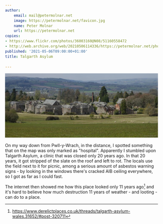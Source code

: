 ```yaml
---
author:
    email: mail@petermolnar.net
    image: https://petermolnar.net/favicon.jpg
    name: Peter Molnar
    url: https://petermolnar.net
copies:
- https://www.flickr.com/photos/36003160@N08/51160558472
- http://web.archive.org/web/20210506114336/https://petermolnar.net/photo/talgarth-asylum/
published: '2021-05-06T09:00:00+01:00'
title: Talgarth Asylum

---
```


![](talgarth-asylum.jpg)

On my way down from Pwll-y-Wrach, in the distance, I spotted something
that on the map was only marked as "hospital". Apparently I stumbled
upon Talgarth Asylum, a clinic that was closed only 20 years ago. In
that 20 years, it got stripped of the slate on the roof and left to rot.
The locals use the field next to it for picnic, among a serious amount
of asbestos warning signs - by looking in the windows there's cracked
AIB ceiling everywhere, so I got as far as I could fast.

The internet then showed me how this place looked only 11 years ago[^1]
and it's hard to believe how much destruction 11 years of weather - and
looting - can do to a place.

[^1]: <https://www.derelictplaces.co.uk/threads/talgarth-asylum-wales.31652/#post-320711>